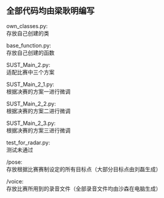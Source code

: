 ## 全部代码均由梁耿明编写

own_classes.py:</br>
  存放自己创建的类

base_function.py:</br>
  存放自己创建的函数

SUST_Main_2.py:</br>
  适配比赛中三个方案

SUST_Main_2_1.py:</br>
  根据决赛的方案一进行微调

SUST_Main_2_2.py:</br>
  根据决赛的方案二进行微调

SUST_Main_2_3.py:</br>
  根据决赛的方案三进行微调

test_for_radar.py:</br>
  测试未通过

/pose:</br>
  存放根据比赛赛制设定的所有目标点（大部分目标点由刘磊生成）

/voice:</br>
  存放比赛所用到的录音文件（全部录音文件均由沙森在电脑生成）
